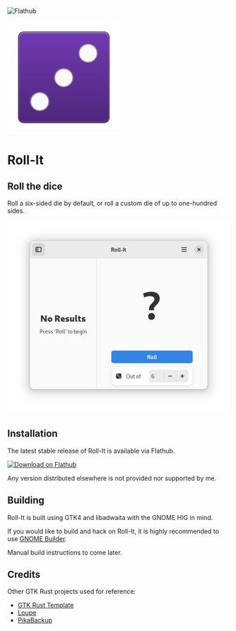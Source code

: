 ![Flathub](https://img.shields.io/flathub/v/dev.zelikos.rollit?style=for-the-badge)

![Icon](data/icons/hicolor/scalable/apps/dev.zelikos.rollit.svg)

# Roll-It

## Roll the dice

Roll a six-sided die by default, or roll a custom die of up to one-hundred sides.

![Screenshot](data/screenshots/01_rollit_startup_light.png)

## Installation

The latest stable release of Roll-It is available via Flathub.

<a href='https://flathub.org/apps/details/dev.zelikos.rollit'><img width='240' alt='Download on Flathub' src='https://dl.flathub.org/assets/badges/flathub-badge-en.png'/></a>

Any version distributed elsewhere is not provided nor supported by me.

## Building

Roll-It is built using GTK4 and libadwaita with the GNOME HIG in mind.

If you would like to build and hack on Roll-It, it is highly recommended to use [GNOME Builder](https://gitlab.gnome.org/GNOME/gnome-builder/).

Manual build instructions to come later.

## Credits

Other GTK Rust projects used for reference:

- [GTK Rust Template](https://gitlab.gnome.org/World/Rust/gtk-rust-template)
- [Loupe](https://gitlab.gnome.org/Incubator/loupe)
- [PikaBackup](https://gitlab.gnome.org/World/pika-backup)

